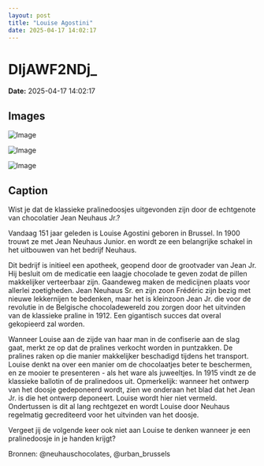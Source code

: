 ```yaml
---
layout: post
title: "Louise Agostini"
date: 2025-04-17 14:02:17
---
```


# DIjAWF2NDj_

**Date:** 2025-04-17 14:02:17

## Images

![Image](/zij.was.eens/images/DIjAWF2NDj__0.webp)

![Image](/zij.was.eens/images/DIjAWF2NDj__1.webp)

![Image](/zij.was.eens/images/DIjAWF2NDj__2.webp)

## Caption

Wist je dat de klassieke pralinedoosjes uitgevonden zijn door de echtgenote van chocolatier Jean Neuhaus Jr.? 

Vandaag 151 jaar geleden is Louise Agostini geboren in Brussel. In 1900 trouwt ze met Jean Neuhaus Junior. en wordt ze een belangrijke schakel in het uitbouwen van het bedrijf Neuhaus. 

Dit bedrijf is initieel een apotheek, geopend door de grootvader van Jean Jr. Hij besluit om de medicatie een laagje chocolade te geven zodat de pillen makkelijker verteerbaar zijn. Gaandeweg maken de medicijnen plaats voor allerlei zoetigheden. Jean Neuhaus Sr. en zijn zoon Frédéric zijn bezig met nieuwe lekkernijen te bedenken, maar het is kleinzoon Jean Jr. die voor de revolutie in de Belgische chocoladewereld zou zorgen door het uitvinden van de klassieke praline in 1912. Een gigantisch succes dat overal gekopieerd zal worden. 

Wanneer Louise aan de zijde van haar man in de confiserie aan de slag gaat, merkt ze op dat de pralines verkocht worden in puntzakken. De pralines raken op die manier makkelijker beschadigd tijdens het transport. Louise denkt na over een manier om de chocolaatjes beter te beschermen, en ze mooier te presenteren - als het ware als juweeltjes. In 1915 vindt ze de klassieke ballotin of de pralinedoos uit. Opmerkelijk: wanneer het ontwerp van het doosje gedeponeerd wordt, zien we onderaan het blad dat het Jean Jr. is die het ontwerp deponeert. Louise wordt hier niet vermeld. Ondertussen is dit al lang rechtgezet en wordt Louise door Neuhaus regelmatig gecrediteerd voor het uitvinden van het doosje. 

Vergeet jij de volgende keer ook niet aan Louise te denken wanneer je een pralinedoosje in je handen krijgt? 

Bronnen: @neuhauschocolates, @urban_brussels

